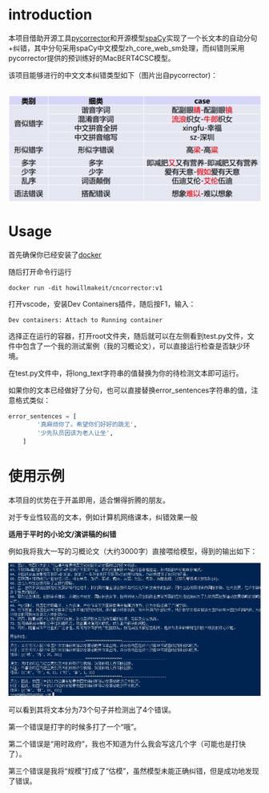 # introduction

本项目借助开源工具[pycorrector](https://github.com/shibing624/pycorrector)和开源模型[spaCy](https://github.com/explosion/spaCy)实现了一个长文本的自动分句+纠错，其中分句采用spaCy中文模型zh_core_web_sm处理，而纠错则采用pycorrector提供的预训练好的MacBERT4CSC模型。

该项目能够进行的中文文本纠错类型如下（图片出自pycorrector)：

​	![error_type.png](Readme.assets/error_type-1741838606716-3.png)

# Usage

首先确保你已经安装了[docker](https://www.docker.com/)

随后打开命令行运行

```
docker run -dit howillmakeit/cncorrector:v1
```

打开vscode，安装Dev Containers插件，随后按F1，输入：

```
Dev containers: Attach to Running container
```

选择正在运行的容器，打开root文件夹，随后就可以在左侧看到test.py文件，文件中包含了一个我的测试案例（我的习概论文），可以直接运行检查是否缺少环境。

在test.py文件中，将long_text字符串的值替换为你的待检测文本即可运行。

如果你的文本已经做好了分句，也可以直接替换error_sentences字符串的值，注意格式类似：

```python
error_sentences = [
        '真麻烦你了。希望你们好好的跳无',
        '少先队员因该为老人让坐',
    ]
```

# 使用示例

本项目的优势在于开盖即用，适合懒得折腾的朋友。

对于专业性较高的文本，例如计算机网络课本，纠错效果一般

**适用于平时的小论文/演讲稿的纠错**

例如我将我大一写的习概论文（大约3000字）直接喂给模型，得到的输出如下：

![image-20250313121644413](Readme.assets/image-20250313121644413.png)

可以看到其将文本分为73个句子并检测出了4个错误。

第一个错误是打字的时候多打了一个“哦”。

第二个错误是“用时政府”，我也不知道为什么我会写这几个字（可能也是打快了）。

第三个错误是我将“规模”打成了“估模”，虽然模型未能正确纠错，但是成功地发现了错误。

